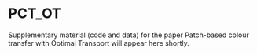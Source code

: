 # PCT_OT
Supplementary material (code and data) for the paper Patch-based colour transfer with Optimal Transport will appear here shortly.
